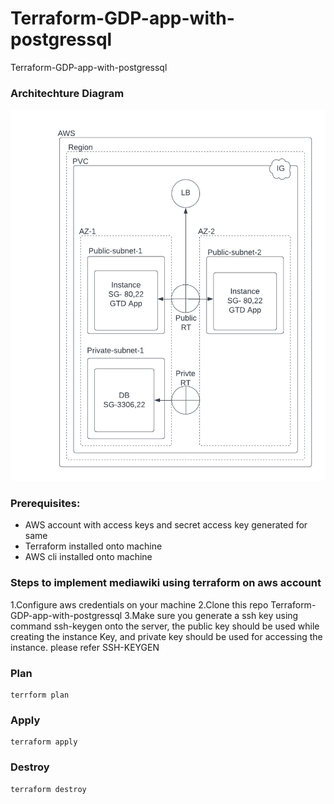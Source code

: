# Terraform-GDP-app-with-postgressql
Terraform-GDP-app-with-postgressql

### Architechture Diagram 
![Alt text](./files/architechture.png?raw=true "GTD with Postgresql implementation on AWS using Terraform")
### Prerequisites:

- AWS account with access keys and secret access key generated for same
- Terraform installed onto machine
- AWS cli installed onto machine
  
### Steps to implement mediawiki using terraform on aws account
1.Configure aws credentials on your machine
2.Clone this repo Terraform-GDP-app-with-postgressql
3.Make sure you generate a ssh key using command ssh-keygen onto the server, the public key should be used while creating the instance Key, and private key should be used for accessing the instance. please refer SSH-KEYGEN

### Plan
```
terrform plan
```

### Apply
```
terraform apply
```

### Destroy
```
terraform destroy
```
